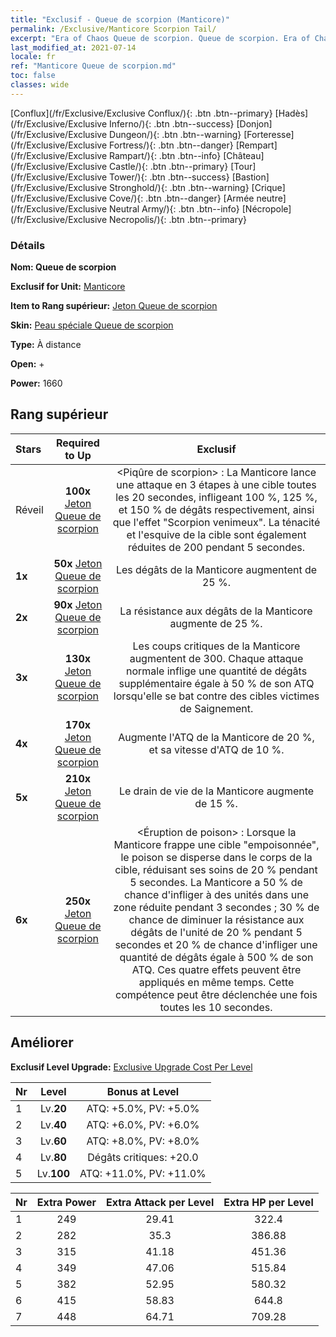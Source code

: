 ```yaml
---
title: "Exclusif - Queue de scorpion (Manticore)"
permalink: /Exclusive/Manticore Scorpion Tail/
excerpt: "Era of Chaos Queue de scorpion. Queue de scorpion. Era of Chaos Exclusif Queue de scorpion. Manticore Exclusif."
last_modified_at: 2021-07-14
locale: fr
ref: "Manticore Queue de scorpion.md"
toc: false
classes: wide
---
```

 [Conflux](/fr/Exclusive/Exclusive Conflux/){: .btn .btn--primary} [Hadès](/fr/Exclusive/Exclusive Inferno/){: .btn .btn--success} [Donjon](/fr/Exclusive/Exclusive Dungeon/){: .btn .btn--warning} [Forteresse](/fr/Exclusive/Exclusive Fortress/){: .btn .btn--danger} [Rempart](/fr/Exclusive/Exclusive Rampart/){: .btn .btn--info} [Château](/fr/Exclusive/Exclusive Castle/){: .btn .btn--primary} [Tour](/fr/Exclusive/Exclusive Tower/){: .btn .btn--success} [Bastion](/fr/Exclusive/Exclusive Stronghold/){: .btn .btn--warning} [Crique](/fr/Exclusive/Exclusive Cove/){: .btn .btn--danger} [Armée neutre](/fr/Exclusive/Exclusive Neutral Army/){: .btn .btn--info} [Nécropole](/fr/Exclusive/Exclusive Necropolis/){: .btn .btn--primary} 

### Détails
 **Nom: Queue de scorpion** 

 **Exclusif for Unit:** [Manticore](/fr/units/Manticore/) 

 **Item to Rang supérieur:** [Jeton Queue de scorpion](/ItemsFR/con_992/)

 **Skin:** [Peau spéciale Queue de scorpion](/ItemsFR/con_660/)

 **Type:** À distance

 **Open:** +

 **Power:** 1660

## Rang supérieur

  |     Stars    |  Required to Up | Exclusif |
  |:-------------|:---------------:|:---------------:|
  |  Réveil  | **100x** [Jeton Queue de scorpion](/ItemsFR/con_992/) | <Piqûre de scorpion> : La Manticore lance une attaque en 3 étapes à une cible toutes les 20 secondes, infligeant 100 %, 125 %, et 150 % de dégâts respectivement, ainsi que l'effet \"Scorpion venimeux\". La ténacité et l'esquive de la cible sont également réduites de 200 pendant 5 secondes. |
  | **1x** <i class="fas fa-star"/> | **50x** [Jeton Queue de scorpion](/ItemsFR/con_992/) | Les dégâts de la Manticore augmentent de 25 %. |
  | **2x** <i class="fas fa-star"/> | **90x** [Jeton Queue de scorpion](/ItemsFR/con_992/) | La résistance aux dégâts de la Manticore augmente de 25 %. |
  | **3x** <i class="fas fa-star"/> | **130x** [Jeton Queue de scorpion](/ItemsFR/con_992/) | Les coups critiques de la Manticore augmentent de 300. Chaque attaque normale inflige une quantité de dégâts supplémentaire égale à 50 % de son ATQ lorsqu'elle se bat contre des cibles victimes de Saignement. |
  | **4x** <i class="fas fa-star"/> | **170x** [Jeton Queue de scorpion](/ItemsFR/con_992/) | Augmente l'ATQ de la Manticore de 20 %, et sa vitesse d'ATQ de 10 %. |
  | **5x** <i class="fas fa-star"/> | **210x** [Jeton Queue de scorpion](/ItemsFR/con_992/) | Le drain de vie de la Manticore augmente de 15 %. |
  | **6x** <i class="fas fa-star"/> | **250x** [Jeton Queue de scorpion](/ItemsFR/con_992/) | <Éruption de poison> : Lorsque la Manticore frappe une cible \"empoisonnée\", le poison se disperse dans le corps de la cible, réduisant ses soins de 20 % pendant 5 secondes. La Manticore a 50 % de chance d'infliger <Silence> à des unités dans une zone réduite pendant 3 secondes ; 30 % de chance de diminuer la résistance aux dégâts de l'unité de 20 % pendant 5 secondes et 20 % de chance d'infliger une quantité de dégâts égale à 500 % de son ATQ. Ces quatre effets peuvent être appliqués en même temps. Cette compétence peut être déclenchée une fois toutes les 10 secondes. |


## Améliorer
 **Exclusif Level Upgrade:** [Exclusive Upgrade Cost Per Level](/Exclusive/ExclusiveUpgradeCostPerLevel/)

  |  Nr  |   Level  | Bonus at Level |
  |:-----|:--------:|:--------------:|
  | 1 | Lv.**20** | ATQ: +5.0%, PV: +5.0% |
  | 2 | Lv.**40** | ATQ: +6.0%, PV: +6.0% |
  | 3 | Lv.**60** | ATQ: +8.0%, PV: +8.0% |
  | 4 | Lv.**80** | Dégâts critiques: +20.0 |
  | 5 | Lv.**100** | ATQ: +11.0%, PV: +11.0% |


  |  Nr  |  Extra Power | Extra Attack per Level | Extra HP per Level |
  |:-----|:--------:|:--------:|:--------:|
  | 1 | 249 | 29.41 | 322.4 |
  | 2 | 282 | 35.3 | 386.88 |
  | 3 | 315 | 41.18 | 451.36 |
  | 4 | 349 | 47.06 | 515.84 |
  | 5 | 382 | 52.95 | 580.32 |
  | 6 | 415 | 58.83 | 644.8 |
  | 7 | 448 | 64.71 | 709.28 |


